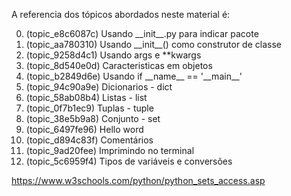 A referencia dos tópicos abordados neste material é:

0. (topic_e8c6087c) Usando \_\_init\_\_.py para indicar pacote
0. (topic_aa780310) Usando \_\_init\_\_() como construtor de classe
0. (topic_9258d4c1) Usando args e **kwargs
0. (topic_8d540e0d) Caracteristicas em objetos
0. (topic_b2849d6e) Usando if \_\_name\_\_ == '\_\_main\_\_'
0. (topic_94c90a9e) Dicionarios - dict
0. (topic_58ab08b4) Listas - list
0. (topic_0f7b1ec9) Tuplas - tuple
0. (topic_38e5b9a8) Conjunto - set
0. (topic_6497fe96) Hello word
0. (topic_d894c83f) Comentários
0. (topic_9ad20fee) Imprimindo no terminal
0. (topic_5c6959f4) Tipos de variáveis e conversões


https://www.w3schools.com/python/python_sets_access.asp
